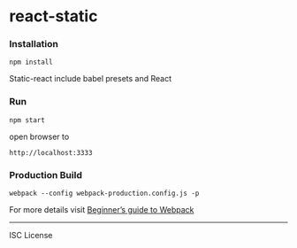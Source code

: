 # react-static

### Installation

```
npm install
```

Static-react include babel presets and React

### Run

```
npm start
```

open browser to
```
http://localhost:3333
```

### Production Build
```
webpack --config webpack-production.config.js -p
```

For more details visit [Beginner’s guide to Webpack](https://medium.com/@dabit3/beginner-s-guide-to-webpack-b1f1a3638460#.7a2tcpsfm)

---

ISC License
